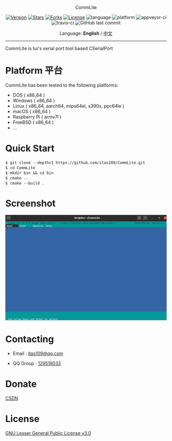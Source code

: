 <p align="center">CommLite</p>

<p align="center">
<a href="https://github.com/itas109/CommLite/releases"><img alt="Version" src="https://img.shields.io/github/release/itas109/CommLite"/></a>
<a href="https://github.com/itas109/CommLite/stargazers"><img alt="Stars" src="https://img.shields.io/github/stars/itas109/CommLite"/></a>
<a href="https://github.com/itas109/CommLite/network/members"><img alt="Forks" src="https://img.shields.io/github/forks/itas109/CommLite"/></a>
<a href="https://github.com/itas109/CommLite/blob/master/LICENSE"><img alt="License" src="https://img.shields.io/badge/License-LGPL%203.0-orange"/></a>
<img alt="language" src="https://img.shields.io/badge/language-c++-red"/>
<img alt="platform" src="https://img.shields.io/badge/platform-windows%20%7C%20linux%20%7C%20macos%20%7C%20raspberrypi%20%7C%20freebsd-lightgrey"/>
<img alt="appveyor-ci" src="https://ci.appveyor.com/api/projects/status/po449dxu00oqfpif?svg=true"/>
<img alt="travis-ci" src="https://www.travis-ci.org/itas109/CommLite.svg?branch=master"/>
<img alt="GitHub last commit" src="https://img.shields.io/github/last-commit/itas109/CommLite">
</p>

<p align="center">
Language: <strong>English</strong> / <a href="README.md">中文</a>
</p>

---

CommLite is tui's serial port tool based CSerialPort

# Platform 平台
CommLite has been tested to the following platforms:

   - DOS ( x86_64 )
   - Windows ( x86_64 )
   - Linux ( x86_64, aarch64, mips64el, s390x, ppc64le )
   - macOS ( x86_64 )
   - Raspberry Pi ( armv7l )
   - FreeBSD ( x86_64 )
   - ...

# Quick Start

```
$ git clone --depth=1 https://github.com/itas109/CommLite.git
$ cd CommLite
$ mkdir bin && cd bin
$ cmake ..
$ cmake --build .
```

# Screenshot

![image](./pic/commlite.gif)

# Contacting

* Email : itas109@qq.com

* QQ Group : [129518033](http://shang.qq.com/wpa/qunwpa?idkey=2888fa15c4513e6bfb9347052f36e437d919b2377161862948b2a49576679fc6)

# Donate

[CSDN](https://blog.csdn.net/itas109)

# License

[GNU Lesser General Public License v3.0](LICENSE)